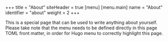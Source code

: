 +++
title = "About"
siteHeader = true
[menu]
    [menu.main]
        name = "About"
        identifier = "about"
        weight = 2
+++

This is a special page that can be used to write anything about yourself. Please take note that the menu needs to be defined directly in this page TOML front matter, in order for Hugo menu to correctly highlight this page.
